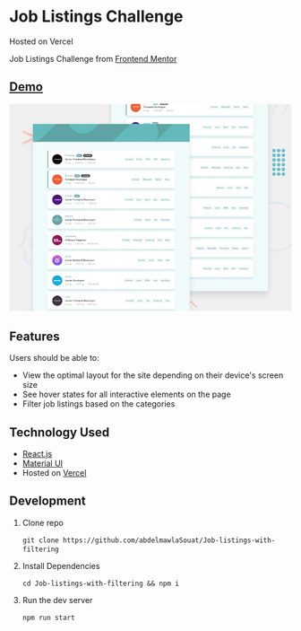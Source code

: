 # Job Listings Challenge

Hosted on Vercel

Job Listings Challenge from [Frontend Mentor](https://www.frontendmentor.io/challenges/job-listings-with-filtering-ivstIPCt)

## [Demo](https://job-listings-with-filtering-mu.vercel.app/)

![Preview](./design/desktop-preview.jpg)

## Features

Users should be able to:

- View the optimal layout for the site depending on their device's screen size
- See hover states for all interactive elements on the page
- Filter job listings based on the categories

## Technology Used

- [React.js](https://reactjs.org/)
- [Material UI](https://material-ui.com/)
- Hosted on [Vercel](https://vercel.com/)

## Development

1. Clone repo

   ```
   git clone https://github.com/abdelmawlaSouat/Job-listings-with-filtering
   ```

2. Install Dependencies

   ```
   cd Job-listings-with-filtering && npm i
   ```

3. Run the dev server

   ```
   npm run start
   ```
